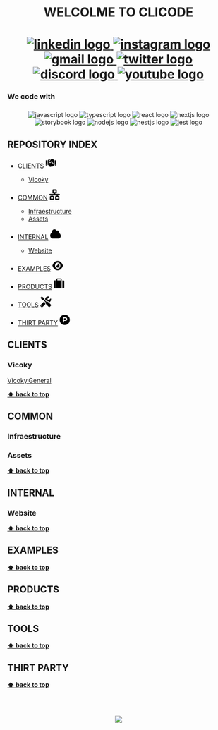 <h1 align="center"> WELCOLME TO CLICODE <h1>

<div align="center">
  <a href="https://www.linkedin.com/company/clicode">
    <img width="52" height="40" alt="linkedin logo"  
       src="https://raw.githubusercontent.com/maurodesouza/profile-readme-generator/master/src/assets/icons/social/linkedin/default.svg" /> 
  </a>
  <a href="https://www.instagram.com/cli_code">
    <img width="52" height="40" alt="instagram logo" 
       src="https://raw.githubusercontent.com/maurodesouza/profile-readme-generator/master/src/assets/icons/social/instagram/default.svg">
  </a>
  <a href="">
    <img width="52" height="40" alt="gmail logo" 
       src="https://raw.githubusercontent.com/maurodesouza/profile-readme-generator/master/src/assets/icons/social/gmail/default.svg">
  </a> 
  <a href="https://www.twitter.com/clicode">
    <img width="52" height="40" alt="twitter logo"  
       src="https://raw.githubusercontent.com/maurodesouza/profile-readme-generator/master/src/assets/icons/social/twitter/default.svg"/>
  </a>
  <a href="https://www.discord.com/clicode">
    <img width="52" height="40" alt="discord logo"  
       src="https://raw.githubusercontent.com/maurodesouza/profile-readme-generator/master/src/assets/icons/social/discord/default.svg"/>
  </a>
  <a href="https://www.youtube.com/clicode">
    <img width="52" height="40" alt="youtube logo" 
       src="https://raw.githubusercontent.com/maurodesouza/profile-readme-generator/master/src/assets/icons/social/youtube/default.svg"/>
  </a>
</div>
 

<h3 align="left">We code with</h3>

###

<div align="center">
  <img src="https://cdn.jsdelivr.net/gh/devicons/devicon/icons/javascript/javascript-original.svg" height="40" width="52" alt="javascript logo"  />
  <img src="https://cdn.jsdelivr.net/gh/devicons/devicon/icons/typescript/typescript-original.svg" height="40" width="52" alt="typescript logo"  />
  <img src="https://cdn.jsdelivr.net/gh/devicons/devicon/icons/react/react-original.svg" height="40" width="52" alt="react logo"  />
  <img src="https://cdn.jsdelivr.net/gh/devicons/devicon/icons/nextjs/nextjs-original.svg" height="40" width="52" alt="nextjs logo"  />
  <img src="https://cdn.jsdelivr.net/gh/devicons/devicon/icons/storybook/storybook-original.svg" height="40" width="52" alt="storybook logo"  />
  <img src="https://cdn.jsdelivr.net/gh/devicons/devicon/icons/nodejs/nodejs-original.svg" height="40" width="52" alt="nodejs logo"  />
  <img src="https://cdn.jsdelivr.net/gh/devicons/devicon/icons/nestjs/nestjs-plain.svg" height="40" width="52" alt="nestjs logo"  />
  <img src="https://cdn.jsdelivr.net/gh/devicons/devicon/icons/jest/jest-plain.svg" height="40" width="52" alt="jest logo"  />
</div>

  
## REPOSITORY INDEX

- [CLIENTS](#clients) <img src="https://github.com/clicode1/.github/blob/main/images/handshake-solid.svg" width="24" height="24">
  - [Vicoky](#vicoky)

- [COMMON](#common) <img src="https://github.com/clicode1/.github/blob/main/images/network-wired-solid.svg" width="24" height="24">
  - [Infraestructure](#infraestructure)
  - [Assets](#assets)

- [INTERNAL](#internal) <img src="https://github.com/clicode1/.github/blob/main/images/cloud-solid.svg" width="24" height="24">
  - [Website](#website)

- [EXAMPLES](#examples) <img src="https://github.com/clicode1/.github/blob/main/images/eye-solid.svg" width="24" height="24">

- [PRODUCTS](#products) <img src="https://github.com/clicode1/.github/blob/main/images/suitcase-solid.svg" width="24" height="24">

- [TOOLS](#tools) <img src="https://github.com/clicode1/.github/blob/main/images/screwdriver-wrench-solid.svg" width="24" height="24">

- [THIRT PARTY](#thirt-party) <img src="https://github.com/clicode1/.github/blob/main/images/product-hunt-brands.svg" width="24" height="24">

  

## CLIENTS

### Vicoky

[Vicoky.General](https://github.com/clicode1/client-vicoky) 

**[⬆ back to top](#overview)**

  
## COMMON

### Infraestructure

### Assets

**[⬆ back to top](#overview)**

  
## INTERNAL

### Website

**[⬆ back to top](#overview)**


## EXAMPLES

**[⬆ back to top](#overview)**


## PRODUCTS

**[⬆ back to top](#overview)**


## TOOLS

**[⬆ back to top](#overview)**


## THIRT PARTY

**[⬆ back to top](#overview)**

  
  
<br><br>
<div align="center">
  <img src="https://profile-counter.glitch.me/undefined/count.svg?"  />
</div>  

